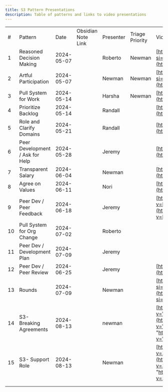 ```yaml
---
title: S3 Pattern Presentations
description: Table of patterns and links to video presentations
---
```


|     |                                 |            |                    |           |                 |                                                                                                                                          |     |                                                                                                                                                                      |
| --- | ------------------------------- | ---------- | ------------------ | --------- | --------------- | ---------------------------------------------------------------------------------------------------------------------------------------- | --- | -------------------------------------------------------------------------------------------------------------------------------------------------------------------- |
| #   | Pattern                         | Date       | Obsidian Note Link | Presenter | Triage Priority | Video Link                                                                                                                               |     | Document Link                                                                                                                                                        |
| 1   | Reasoned Decision Making        | 2024-05-07 |                    | Roberto   | Newman          | [https://youtu.be/xEHQGgfRMUo?si=2WrmlhTx3NXF5xy-&t=1131](https://youtu.be/xEHQGgfRMUo)                                                  |     |                                                                                                                                                                      |
| 2   | Artful Participation            | 2024-05-07 |                    | Newman    | Newman          | [https://youtu.be/xEHQGgfRMUo?si=abC-RE0FER-PEJK7&t=2138](https://youtu.be/xEHQGgfRMUo)                                                  |     |                                                                                                                                                                      |
| 3   | Pull System for Work            | 2024-05-14 |                    | Harsha    | Newman          | [https://youtu.be/N2kcLRE3t6Y](https://youtu.be/N2kcLRE3t6Y)                                                                             |     |                                                                                                                                                                      |
| 4   | Prioritize Backlog              | 2024-05-14 |                    | Randall   |                 | [https://youtu.be/N2kcLRE3t6Y](https://youtu.be/N2kcLRE3t6Y)                                                                             |     |                                                                                                                                                                      |
| 5   | Role and Clarify Domains        | 2024-05-21 |                    | Randall   |                 | [https://youtu.be/qcvOcmDO4Fg](https://youtu.be/qcvOcmDO4Fg)                                                                             |     |                                                                                                                                                                      |
| 6   | Peer Development / Ask for Help | 2024-05-28 |                    | Jeremy    |                 | [https://youtu.be/EAnLXfed-7Y](https://youtu.be/EAnLXfed-7Y)                                                                             |     |                                                                                                                                                                      |
| 7   | Transparent Salary              | 2024-06-04 |                    | Newman    |                 | [https://youtu.be/MlyL7NiZ7uM](https://youtu.be/MlyL7NiZ7uM)                                                                             |     |                                                                                                                                                                      |
| 8   | Agree on Values                 | 2024-06-11 |                    | Nori      |                 | [https://youtu.be/oYW7feaE-d0](https://youtu.be/oYW7feaE-d0)                                                                             |     |                                                                                                                                                                      |
| 9   | Peer Dev / Peer Feedback        | 2024-06-18 |                    | Jeremy    |                 | [https://www.youtube.com/watch?v=Fo4FB3fbKvI](https://www.youtube.com/watch?v=Fo4FB3fbKvI)                                               |     | [https://miro.com/app/board/uXjVMjBqrrE=/?moveToWidget=3458764590433924791&cot=14](https://miro.com/app/board/uXjVMjBqrrE=/?moveToWidget=3458764590433924791&cot=14) |
| 10  | Pull System for Org Change      | 2024-07-02 |                    | Roberto   |                 |                                                                                                                                          |     |                                                                                                                                                                      |
| 11  | Peer Dev / Development Plan     | 2024-07-09 |                    | Jeremy    |                 |                                                                                                                                          |     |                                                                                                                                                                      |
| 12  | Peer Dev / Peer Review          | 2024-06-25 |                    | Jeremy    |                 | [https://youtu.be/Bx__P7rCXrk](https://youtu.be/Bx__P7rCXrk)                                                                             |     |                                                                                                                                                                      |
| 13  | Rounds                          | 2024-07-09 |                    | Newman    |                 | [https://youtu.be/UaQLnPzkhmo?si=hR_SsSBPMQEHlyxB](https://youtu.be/UaQLnPzkhmo?si=hR_SsSBPMQEHlyxB)                                     |     |                                                                                                                                                                      |
| 14  | S3- Breaking Agreements         | 2024-08-13 |                    | newman    |                 | [https://www.youtube.com/watch?v=W63GjCrVn-o](https://www.youtube.com/watch?v=W63GjCrVn-o "https://www.youtube.com/watch?v=W63GjCrVn-o") |     |                                                                                                                                                                      |
| 15  | S3- Support Role                | 2024-08-13 |                    | Newman    |                 | [https://www.youtube.com/watch?v=35qzilqgV7U](https://www.youtube.com/watch?v=35qzilqgV7U "https://www.youtube.com/watch?v=35qzilqgV7U") |     |                                                                                                                                                                      |
|     |                                 |            |                    |           |                 |                                                                                                                                          |     |                                                                                                                                                                      |
|     |                                 |            |                    |           |                 |                                                                                                                                          |     |                                                                                                                                                                      |

